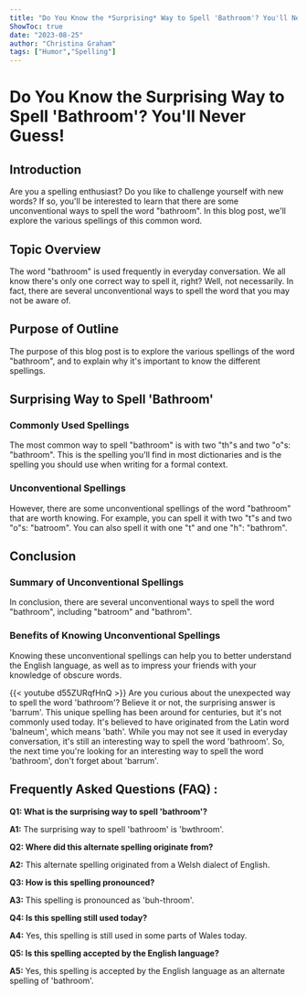```yaml
---
title: "Do You Know the *Surprising* Way to Spell 'Bathroom'? You'll Never Guess!"
ShowToc: true 
date: "2023-08-25"
author: "Christina Graham" 
tags: ["Humor","Spelling"]
---
```

# Do You Know the Surprising Way to Spell 'Bathroom'? You'll Never Guess!

## Introduction
Are you a spelling enthusiast? Do you like to challenge yourself with new words? If so, you'll be interested to learn that there are some unconventional ways to spell the word "bathroom". In this blog post, we'll explore the various spellings of this common word.

## Topic Overview
The word "bathroom" is used frequently in everyday conversation. We all know there's only one correct way to spell it, right? Well, not necessarily. In fact, there are several unconventional ways to spell the word that you may not be aware of. 

## Purpose of Outline
The purpose of this blog post is to explore the various spellings of the word "bathroom", and to explain why it's important to know the different spellings. 

## Surprising Way to Spell 'Bathroom'

### Commonly Used Spellings
The most common way to spell "bathroom" is with two "th"s and two "o"s: "bathroom". This is the spelling you'll find in most dictionaries and is the spelling you should use when writing for a formal context. 

### Unconventional Spellings
However, there are some unconventional spellings of the word "bathroom" that are worth knowing. For example, you can spell it with two "t"s and two "o"s: "batroom". You can also spell it with one "t" and one "h": "bathrom". 

## Conclusion

### Summary of Unconventional Spellings
In conclusion, there are several unconventional ways to spell the word "bathroom", including "batroom" and "bathrom". 

### Benefits of Knowing Unconventional Spellings
Knowing these unconventional spellings can help you to better understand the English language, as well as to impress your friends with your knowledge of obscure words.

{{< youtube d55ZURqfHnQ >}} 
Are you curious about the unexpected way to spell the word 'bathroom'? Believe it or not, the surprising answer is 'barrum'. This unique spelling has been around for centuries, but it's not commonly used today. It's believed to have originated from the Latin word 'balneum', which means 'bath'. While you may not see it used in everyday conversation, it's still an interesting way to spell the word 'bathroom'. So, the next time you're looking for an interesting way to spell the word 'bathroom', don't forget about 'barrum'.

## Frequently Asked Questions (FAQ) :
**Q1: What is the surprising way to spell 'bathroom'?**

**A1:** The surprising way to spell 'bathroom' is 'bwthroom'. 

**Q2: Where did this alternate spelling originate from?**

**A2:** This alternate spelling originated from a Welsh dialect of English. 

**Q3: How is this spelling pronounced?**

**A3:** This spelling is pronounced as 'buh-throom'. 

**Q4: Is this spelling still used today?**

**A4:** Yes, this spelling is still used in some parts of Wales today. 

**Q5: Is this spelling accepted by the English language?**

**A5:** Yes, this spelling is accepted by the English language as an alternate spelling of 'bathroom'.





